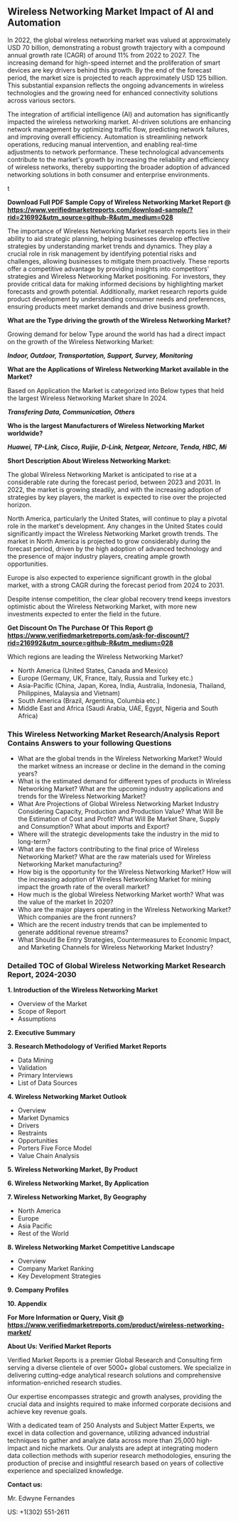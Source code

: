 <h2>Wireless Networking Market Impact of AI and Automation</h2><p>In 2022, the global wireless networking market was valued at approximately USD 70 billion, demonstrating a robust growth trajectory with a compound annual growth rate (CAGR) of around 11% from 2022 to 2027. The increasing demand for high-speed internet and the proliferation of smart devices are key drivers behind this growth. By the end of the forecast period, the market size is projected to reach approximately USD 125 billion. This substantial expansion reflects the ongoing advancements in wireless technologies and the growing need for enhanced connectivity solutions across various sectors.</p><p>The integration of artificial intelligence (AI) and automation has significantly impacted the wireless networking market. AI-driven solutions are enhancing network management by optimizing traffic flow, predicting network failures, and improving overall efficiency. Automation is streamlining network operations, reducing manual intervention, and enabling real-time adjustments to network performance. These technological advancements contribute to the market's growth by increasing the reliability and efficiency of wireless networks, thereby supporting the broader adoption of advanced networking solutions in both consumer and enterprise environments.</p>t</p><p id="" class=""><strong>Download Full PDF Sample Copy of Wireless Networking Market Report @ <a href="https://www.verifiedmarketreports.com/download-sample/?rid=216992&utm_source=github-R&utm_medium=028" target="_blank">https://www.verifiedmarketreports.com/download-sample/?rid=216992&utm_source=github-R&utm_medium=028</a></strong></p><p>The importance of&nbsp;Wireless Networking Market research reports lies in their ability to aid strategic planning, helping businesses develop effective strategies by understanding market trends and dynamics. They play a crucial role in risk management by identifying potential risks and challenges, allowing businesses to mitigate them proactively. These reports offer a competitive advantage by providing insights into competitors' strategies and Wireless Networking Market positioning. For investors, they provide critical data for making informed decisions by highlighting market forecasts and growth potential. Additionally, market research reports guide product development by understanding consumer needs and preferences, ensuring products meet market demands and drive business growth.</p><p><strong>What are the&nbsp;Type driving the growth of the Wireless Networking Market?</strong></p><p id="" class="">Growing demand for below Type around the world has had a direct impact on the growth of the Wireless Networking Market:</p><em><strong>Indoor, Outdoor, Transportation, Support, Survey, Monitoring</strong></em></p><strong>What are the&nbsp;Applications&nbsp;of Wireless Networking Market available in the Market?</strong></p><p id="" class="">Based on Application the Market is categorized into Below types that held the largest Wireless Networking Market share In 2024.</p><em><strong>Transfering Data, Communication, Others</strong></em></p><strong>Who is the largest Manufacturers of Wireless Networking Market worldwide?</strong></p><p><em><strong>Huawei, TP-Link, Cisco, Ruijie, D-Link, Netgear, Netcore, Tenda, HBC, Mi</strong></em></p><p id="" class=""><strong>Short Description About Wireless Networking Market:</strong></p><p>The global Wireless Networking Market is anticipated to rise at a considerable rate during the forecast period, between 2023 and 2031. In 2022, the market is growing steadily, and with the increasing adoption of strategies by key players, the market is expected to rise over the projected horizon.</p><p>North America, particularly the United States, will continue to play a pivotal role in the market's development. Any changes in the United States could significantly impact the Wireless Networking Market growth trends. The market in North America is projected to grow considerably during the forecast period, driven by the high adoption of advanced technology and the presence of major industry players, creating ample growth opportunities.</p><p>Europe is also expected to experience significant growth in the global market, with a strong CAGR during the forecast period from 2024 to 2031.</p><p>Despite intense competition, the clear global recovery trend keeps investors optimistic about the Wireless Networking Market, with more new investments expected to enter the field in the future.</p><p id="" class=""><strong>Get Discount On The Purchase Of This Report @ <a href="https://www.verifiedmarketreports.com/ask-for-discount/?rid=216992&utm_source=github-R&utm_medium=028" target="_blank">https://www.verifiedmarketreports.com/ask-for-discount/?rid=216992&utm_source=github-R&utm_medium=028</a></strong></p>Which regions are leading the Wireless Networking Market?</p><ul><li>North America (United States, Canada and Mexico)</li><li>Europe (Germany, UK, France, Italy, Russia and Turkey etc.)</li><li>Asia-Pacific (China, Japan, Korea, India, Australia, Indonesia, Thailand, Philippines, Malaysia and Vietnam)</li><li>South America (Brazil, Argentina, Columbia etc.)</li><li>Middle East and Africa (Saudi Arabia, UAE, Egypt, Nigeria and South Africa)</li></ul><h3 id="" class="">This Wireless Networking Market Research/Analysis Report Contains Answers to your following Questions</h3><ul><li>What are the global trends in the Wireless Networking Market? Would the market witness an increase or decline in the demand in the coming years?</li><li>What is the estimated demand for different types of products in Wireless Networking Market? What are the upcoming industry applications and trends for the Wireless Networking Market?</li><li>What Are Projections of Global Wireless Networking Market Industry Considering Capacity, Production and Production Value? What Will Be the Estimation of Cost and Profit? What Will Be Market Share, Supply and Consumption? What about imports and Export?</li><li>Where will the strategic developments take the industry in the mid to long-term?</li><li>What are the factors contributing to the final price of Wireless Networking Market? What are the raw materials used for Wireless Networking Market manufacturing?</li><li>How big is the opportunity for the Wireless Networking Market? How will the increasing adoption of Wireless Networking Market for mining impact the growth rate of the overall market?</li><li>How much is the global Wireless Networking Market worth? What was the value of the market In 2020?</li><li>Who are the major players operating in the Wireless Networking Market? Which companies are the front runners?</li><li>Which are the recent industry trends that can be implemented to generate additional revenue streams?</li><li>What Should Be Entry Strategies, Countermeasures to Economic Impact, and Marketing Channels for Wireless Networking Market Industry?</li></ul><h3 id="" class="">Detailed TOC of Global Wireless Networking Market Research Report, 2024-2030</h3><p id="" class=""><strong>1. Introduction of the Wireless Networking Market</strong></p><ul><li>Overview of the Market</li><li>Scope of Report</li><li>Assumptions</li></ul><p id="" class=""><strong>2. Executive Summary</strong></p><p id="" class=""><strong>3. Research Methodology of Verified Market Reports</strong></p><ul><li>Data Mining</li><li>Validation</li><li>Primary Interviews</li><li>List of Data Sources</li></ul><p id="" class=""><strong>4. Wireless Networking Market Outlook</strong></p><ul><li>Overview</li><li>Market Dynamics</li><li>Drivers</li><li>Restraints</li><li>Opportunities</li><li>Porters Five Force Model</li><li>Value Chain Analysis</li></ul><p id="" class=""><strong>5. Wireless Networking Market, By Product</strong></p><p id="" class=""><strong>6. Wireless Networking Market, By Application</strong></p><p id="" class=""><strong>7. Wireless Networking Market, By Geography</strong></p><ul><li>North America</li><li>Europe</li><li>Asia Pacific</li><li>Rest of the World</li></ul><p id="" class=""><strong>8. Wireless Networking Market Competitive Landscape</strong></p><ul><li>Overview</li><li>Company Market Ranking</li><li>Key Development Strategies</li></ul><p id="" class=""><strong>9. Company Profiles</strong></p><p id="" class=""><strong>10. Appendix</strong></p><p id="" class=""><strong>For More Information or Query, Visit @ <a href="https://www.verifiedmarketreports.com/product/wireless-networking-market/" target="_blank">https://www.verifiedmarketreports.com/product/wireless-networking-market/</a></strong></p><p id="" class=""><strong>About Us: Verified Market Reports</strong></p><p id="" class="">Verified Market Reports is a premier Global Research and Consulting firm serving a diverse clientele of over 5000+ global customers. We specialize in delivering cutting-edge analytical research solutions and comprehensive information-enriched research studies.</p><p id="" class="">Our expertise encompasses strategic and growth analyses, providing the crucial data and insights required to make informed corporate decisions and achieve key revenue goals.</p><p id="" class="">With a dedicated team of 250 Analysts and Subject Matter Experts, we excel in data collection and governance, utilizing advanced industrial techniques to gather and analyze data across more than 25,000 high-impact and niche markets. Our analysts are adept at integrating modern data collection methods with superior research methodologies, ensuring the production of precise and insightful research based on years of collective experience and specialized knowledge.</p><p id="" class=""><strong>Contact us:</strong></p><p id="" class="">Mr. Edwyne Fernandes</p><p id="" class="">US: +1(302) 551-2611</p>